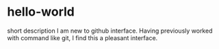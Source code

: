 # hello-world
short description
I am new to github interface. Having previously worked with command like git, I find this a pleasant interface.
